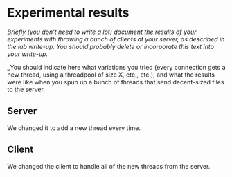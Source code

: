 # Experimental results

_Briefly (you don't need to write a lot) document the results of your
experiments with throwing a bunch of clients at your server, as described
in the lab write-up. You should probably delete or incorporate this text
into your write-up._

_You should indicate here what variations you tried (every connection gets
a new thread, using a threadpool of size X, etc., etc.), and what the
results were like when you spun up a bunch of threads that send
decent-sized files to the server.

## Server

We changed it to add a new thread every time.

## Client

We changed the client to handle all of the new threads from the server.